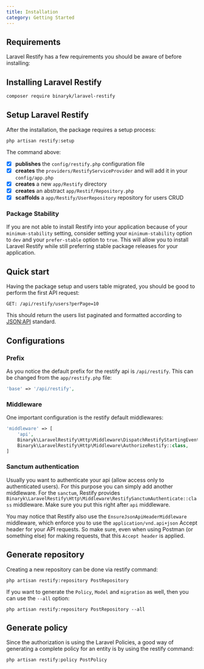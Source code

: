 ```yaml
---
title: Installation 
category: Getting Started
---
```


## Requirements

Laravel Restify has a few requirements you should be aware of before installing:

<list :items="['Composer', 'Laravel Framework >= 8.0']">
</list>

## Installing Laravel Restify

```bash
composer require binaryk/laravel-restify
```

## Setup Laravel Restify

After the installation, the package requires a setup process:

```shell script
php artisan restify:setup
```

The command above:

- [x] **publishes** the `config/restify.php` configuration file
- [x] **creates** the `providers/RestifyServiceProvider` and will add it in your `config/app.php`
- [x] **creates** a new `app/Restify` directory
- [x] **creates** an abstract `app/Restif/Repository.php`
- [x] **scaffolds** a `app/Restify/UserRepository` repository for users CRUD

### Package Stability

<alert>

If you are not able to install Restify into your application because of your `minimum-stability` setting, consider
setting your `minimum-stability` option to `dev` and your `prefer-stable` option to `true`. This will allow you to
install Laravel Restify while still preferring stable package releases for your application.

</alert>

## Quick start

Having the package setup and users table migrated, you should be good to perform the first API request:

```http request
GET: /api/restify/users?perPage=10
```

This should return the users list paginated and formatted according to [JSON:API](https://jsonapi.org/format/) standard.

## Configurations

### Prefix

As you notice the default prefix for the restify api is `/api/restify`. This can be changed from the `app/restify.php`
file:

```php
'base' => '/api/restify',
```

### Middleware

One important configuration is the restify default middlewares:

```php
'middleware' => [
    'api',
    Binaryk\LaravelRestify\Http\Middleware\DispatchRestifyStartingEvent::class,
    Binaryk\LaravelRestify\Http\Middleware\AuthorizeRestify::class,
]
```

### Sanctum authentication

Usually you want to authenticate your api (allow access only to authenticated users). For this purpose you can simply
add another middleware. For the `sanctum`, Restify
provides `Binaryk\LaravelRestify\Http\Middleware\RestifySanctumAuthenticate::class` middleware. Make sure you put this
right after `api` middleware.

You may notice that Restify also use the `EnsureJsonApiHeaderMiddleware` middleware, which enforce you to use
the `application/vnd.api+json` Accept header for your API requests. So make sure, even when using Postman (or something
else) for making requests, that this `Accept header` is applied.

## Generate repository

Creating a new repository can be done via restify command:

```shell script
php artisan restify:repository PostRepository
```

If you want to generate the `Policy`, `Model` and `migration` as well, then you can use the `--all` option:

```shell script
php artisan restify:repository PostRepository --all
```

## Generate policy

Since the authorization is using the Laravel Policies, a good way of generating a complete policy for an entity is by
using the restify command:

```shell script
php artisan restify:policy PostPolicy
```
